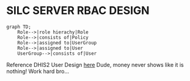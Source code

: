 # SILC SERVER RBAC DESIGN

```mermaid
graph TD;
    Role-->|role hierachy|Role
    Role-->|consists of|Policy
    Role-->|assigned to|UserGroup
    Role-->|assigned to|User
    UserGroup-->|consists of|User
```
Reference DHIS2 User Design [here](https://docs.dhis2.org/2.26/en/implementer/html/ch15.html)
Dude, money never shows like it is nothing! Work hard bro...
